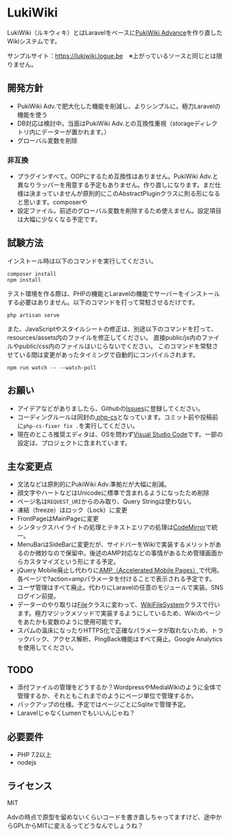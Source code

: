 # LukiWiki

LukiWiki（ルキウィキ）とはLaravelをベースに[PukiWiki Advance](https://github.com/logue/pukiwiki_adv)を作り直したWikiシステムです。

サンプルサイト：<https://lukiwiki.logue.be>　※上がっているソースと同じとは限りません。

## 開発方針

* PukiWiki Adv.で肥大化した機能を削減し、よりシンプルに。極力Laravelの機能を使う
* DB対応は検討中。当面はPukiWiki Adv.との互換性重視（storageディレクトリ内にデーターが置かれます。）
* グローバル変数を削除

### 非互換

* プラグインすべて。OOPにするため互換性はありません。PukiWiki Adv.と異なりラッパーを用意する予定もありません。作り直しになります。まだ仕様は決まっていませんが原則的にこのAbstractPluginクラスに則る形になると思います。composerや
* 設定ファイル。前述のグローバル変数を削除するため使えません。設定項目は大幅に少なくなる予定です。

## 試験方法

インストール時は以下のコマンドを実行してください。

```ssh
composer install
npm install
```

テスト環境を作る際は、PHPの機能とLaravelの機能でサーバーをインストールする必要はありません。以下のコマンドを打って常駐させるだけです。

```ssh
php artisan serve
```

また、JavaScriptやスタイルシートの修正は、別途以下のコマンドを打って、resources/assets内のファイルを修正してください。
直接public/js内のファイルやpublic/css内のファイルはいじらないでください。
このコマンドを常駐させている間は変更があったタイミングで自動的にコンパイルされます。

```ssh
npm run watch -- --watch-poll
```

## お願い

* アイデアなどがありましたら、Githubの[Issues](https://github.com/logue/LukiWiki/issues)に登録してください。
* コーディングルールは同封の[.php-cs](https://github.com/logue/LukiWiki/blob/master/.php_cs)となっています。コミット前や投稿前に`php-cs-fixer fix .`を実行してください。
* 現在のところ推奨エディタは、OSを問わず[Visual Studio Code](https://code.visualstudio.com/)です。一部の設定は、プロジェクトに含まれています。

## 主な変更点

* 文法などは原則的にPukiWiki Adv.準拠だが大幅に削減。
* 顔文字やハートなどはUnicodeに標準で含まれるようになったため削除
* ページ名は`REQUEST_URI`からのみ取り、Query Stringは使わない。
* 凍結（freeze）はロック（Lock）に変更
* FrontPageはMainPageに変更
* シンタックスハイライトの処理とテキストエリアの処理は[CodeMirror](https://codemirror.net/)で統一。
* MenuBarはSideBarに変更だが、サイドバーをWikiで実装するメリットがあるのか微妙なので保留中。後述のAMP対応などの事情があるため管理画面からカスタマイズという形にする予定。
* jQuery Mobile廃止し代わりに[AMP（Accelerated Mobile Pages）](https://www.ampproject.org/ja/)で代用。各ページで?action=ampパラメータを付けることで表示される予定です。
* ユーザ管理はすべて廃止。代わりにLaravelの任意のモジュールで実装。SNSログイン前提。
* データーのやり取りは[File](https://github.com/logue/pukiwiki_adv/blob/master/wiki-common/lib/PukiWiki/File/AbstractFile.php)クラスに変わって、[WikiFileSystem](https://github.com/logue/LukiWiki/blob/master/app/LukiWiki/Utility/WikiFileSystem.php)クラスで行います。極力マジックメソッドで実装するようにしているため、Wikiのページをあたかも変数のように使用可能です。
* スパムの温床になったりHTTPS化で正確なパラメータが取れないため、トラックバック、アクセス解析、PingBack機能はすべて廃止。Google Analyticsを使用してください。

## TODO

* 添付ファイルの管理をどうするか？WordpressやMediaWikiのように全体で管理するか、それともこれまでのようにページ単位で管理するか。
* バックアップの仕様。予定ではページごとにSqliteで管理予定。
* LaravelじゃなくLumenでもいいんじゃね？

## 必要要件

* PHP 7.2以上
* nodejs

## ライセンス

MIT

Advの時点で原型を留めないくらいコードを書き直しちゃってますけど、途中からGPLからMITに変えるってどうなんでしょうね？